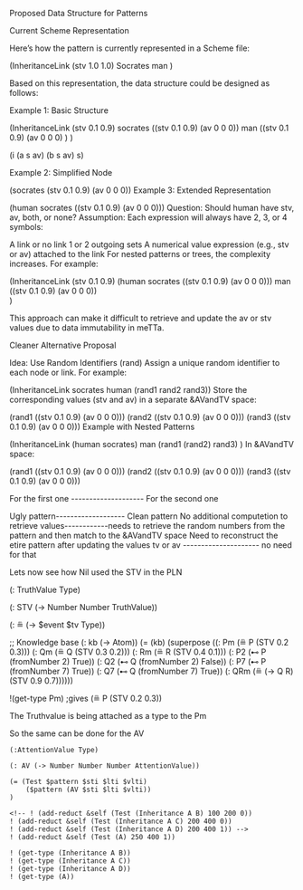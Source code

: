 Proposed Data Structure for Patterns

Current Scheme Representation

Here’s how the pattern is currently represented in a Scheme file:

(InheritanceLink (stv 1.0 1.0)
    Socrates
    man
)

Based on this representation, the data structure could be designed as follows:

Example 1: Basic Structure

(InheritanceLink (stv 0.1 0.9)
    socrates ((stv 0.1 0.9) (av 0 0 0))
    man ((stv 0.1 0.9) (av 0 0 0) ) 
)

(i (a s av) (b s av) s)

Example 2: Simplified Node

(socrates (stv 0.1 0.9) (av 0 0 0))
Example 3: Extended Representation

(human socrates ((stv 0.1 0.9) (av 0 0 0)))
Question: Should human have stv, av, both, or none?
Assumption: Each expression will always have 2, 3, or 4 symbols:

A link or no link
1 or 2 outgoing sets
A numerical value expression (e.g., stv or av) attached to the link
For nested patterns or trees, the complexity increases. For example:

(InheritanceLink (stv 0.1 0.9)
    (human socrates ((stv 0.1 0.9) (av 0 0 0)))
    man ((stv 0.1 0.9) (av 0 0 0))   
)

This approach can make it difficult to retrieve and update the av or stv values due to data immutability in meTTa.

Cleaner Alternative Proposal

Idea: Use Random Identifiers (rand)
Assign a unique random identifier to each node or link. For example:

(InheritanceLink socrates human (rand1 rand2 rand3))
Store the corresponding values (stv and av) in a separate &AVandTV space:

(rand1 ((stv 0.1 0.9) (av 0 0 0)))
(rand2 ((stv 0.1 0.9) (av 0 0 0)))
(rand3 ((stv 0.1 0.9) (av 0 0 0)))
Example with Nested Patterns

(InheritanceLink 
    (human socrates)
    man
    (rand1 (rand2) rand3)
)
In &AVandTV space:


(rand1 ((stv 0.1 0.9) (av 0 0 0)))
(rand2 ((stv 0.1 0.9) (av 0 0 0)))
(rand3 ((stv 0.1 0.9) (av 0 0 0)))

For the first one -------------------- For the second one

Ugly pattern------------------- Clean pattern
No additional computetion to retrieve values------------needs to retrieve the random numbers from the pattern and then match to the &AVandTV space
Need to reconstruct the etire pattern after updating the values tv or av --------------------- no need for that


Lets now see how Nil used the STV in the PLN

(: TruthValue Type)

(: STV (-> Number Number TruthValue))

(: ≞ (-> $event $tv Type))

;; Knowledge base
(: kb (-> Atom))
(= (kb) (superpose ((: Pm (≞ P (STV 0.2 0.3)))
                    (: Qm (≞ Q (STV 0.3 0.2)))
                    (: Rm (≞ R (STV 0.4 0.1)))
                    (: P2 (⊷ P (fromNumber 2) True))
                    (: Q2 (⊷ Q (fromNumber 2) False))
                    (: P7 (⊷ P (fromNumber 7) True))
                    (: Q7 (⊷ Q (fromNumber 7) True))
                    (: QRm (≞ (→ Q R) (STV 0.9 0.7))))))

!(get-type Pm)  ;gives (≞ P (STV 0.2 0.3))

The Truthvalue is being attached as a type to the Pm

So the same can be done for the AV


```metta
(:AttentionValue Type)

(: AV (-> Number Number Number AttentionValue))

(= (Test $pattern $sti $lti $vlti)
    ($pattern (AV $sti $lti $vlti))
)

<!-- ! (add-reduct &self (Test (Inheritance A B) 100 200 0))
! (add-reduct &self (Test (Inheritance A C) 200 400 0))
! (add-reduct &self (Test (Inheritance A D) 200 400 1)) -->
! (add-reduct &self (Test (A) 250 400 1))

! (get-type (Inheritance A B))
! (get-type (Inheritance A C))
! (get-type (Inheritance A D))
! (get-type (A))
```
